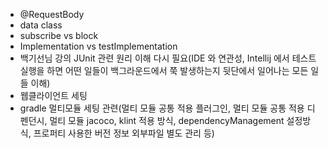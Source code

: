 * @RequestBody
* data class
* subscribe vs block
* Implementation vs testImplementation
* 백기선님 강의 JUnit 관련 원리 이해 다시 필요(IDE 와 연관성, Intellij 에서 테스트 실행을 하면 어떤 일들이 백그라운드에서 쭉 발생하는지 뒷단에서 일어나는 모든 일들 이해)
* 웹클라이언트 세팅
* gradle 멀티모듈 세팅 관련(멀티 모듈 공통 적용 플러그인, 멀티 모듈 공통 적용 디펜던시, 멀티 모듈 jacoco, klint 적용 방식, dependencyManagement 설정방식, 프로퍼티 사용한 버전 정보 외부파일 별도 관리 등)
